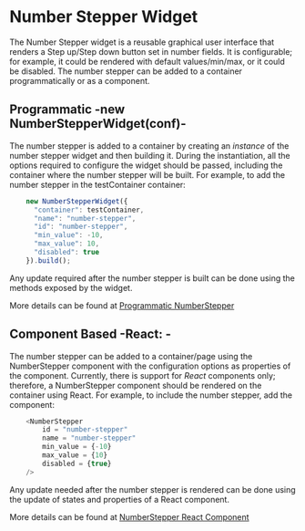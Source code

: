 # Number Stepper Widget

The Number Stepper widget is a reusable graphical user interface that renders a Step up/Step down button set in number fields. It is configurable; for example, it could be rendered with default values/min/max, or it could be disabled. The number stepper can be added to a container programmatically or as a component.


## Programmatic -new NumberStepperWidget(conf)-
The number stepper is added to a container by creating an *instance* of the number stepper widget and then building it. During the instantiation, all the options required to configure the widget should be passed, including the container where the number stepper will be built. For example, to add the number stepper in the testContainer container:

```javascript
    new NumberStepperWidget({
      "container": testContainer,
      "name": "number-stepper",
      "id": "number-stepper",
      "min_value": -10,
      "max_value": 10,
      "disabled": true
    }).build();
```

Any update required after the number stepper is built can be done using the methods exposed by the widget.

More details can be found at [Programmatic NumberStepper](public/assets/js/widgets/numberStepper/numberStepperWidget.md)


## Component Based -React: <NumberStepper>-
The number stepper can be added to a container/page using the NumberStepper component with the configuration options as properties of the component. Currently, there is support for *React* components only; therefore, a NumberStepper component should be rendered on the container using React. For example, to include the number stepper, add the component:

```javascript
    <NumberStepper
        id = "number-stepper"
        name = "number-stepper"
        min_value = {-10}
        max_value = {10}
        disabled = {true}
    />
```

Any update needed after the number stepper is rendered can be done using the update of states and properties of a React component.

More details can be found at [NumberStepper React Component](public/assets/js/widgets/numberStepper/react/numberStepper.md)